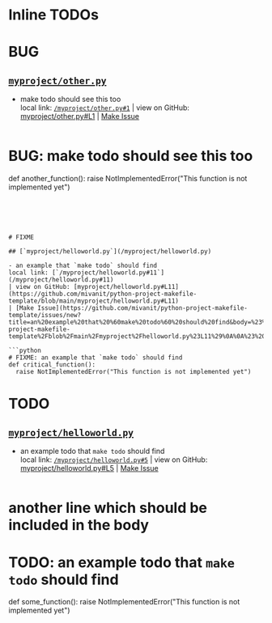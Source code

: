  # Inline TODOs


# BUG

## [`myproject/other.py`](/myproject/other.py)

- make todo should see this too  
  local link: [`/myproject/other.py#1`](/myproject/other.py#1) 
  | view on GitHub: [myproject/other.py#L1](https://github.com/mivanit/python-project-makefile-template/blob/main/myproject/other.py#L1)
  | [Make Issue](https://github.com/mivanit/python-project-makefile-template/issues/new?title=make%20todo%20should%20see%20this%20too&body=%23%20source%0A%0A%5B%60myproject%2Fother.py%23L1%60%5D%28https%3A%2F%2Fgithub.com%2Fmivanit%2Fpython-project-makefile-template%2Fblob%2Fmain%2Fmyproject%2Fother.py%23L1%29%0A%0A%23%20context%0A%60%60%60python%0A%23%20BUG%3A%20make%20todo%20should%20see%20this%20too%0Adef%20another_function%28%29%3A%0A%09raise%20NotImplementedError%28%22This%20function%20is%20not%20implemented%20yet%22%29%0A%60%60%60&labels=bug)

  ```python
# BUG: make todo should see this too
def another_function():
	raise NotImplementedError("This function is not implemented yet")
  ```





# FIXME

## [`myproject/helloworld.py`](/myproject/helloworld.py)

- an example that `make todo` should find  
  local link: [`/myproject/helloworld.py#11`](/myproject/helloworld.py#11) 
  | view on GitHub: [myproject/helloworld.py#L11](https://github.com/mivanit/python-project-makefile-template/blob/main/myproject/helloworld.py#L11)
  | [Make Issue](https://github.com/mivanit/python-project-makefile-template/issues/new?title=an%20example%20that%20%60make%20todo%60%20should%20find&body=%23%20source%0A%0A%5B%60myproject%2Fhelloworld.py%23L11%60%5D%28https%3A%2F%2Fgithub.com%2Fmivanit%2Fpython-project-makefile-template%2Fblob%2Fmain%2Fmyproject%2Fhelloworld.py%23L11%29%0A%0A%23%20context%0A%60%60%60python%0A%23%20FIXME%3A%20an%20example%20that%20%60make%20todo%60%20should%20find%0Adef%20critical_function%28%29%3A%0A%09raise%20NotImplementedError%28%22This%20function%20is%20not%20implemented%20yet%22%29%0A%60%60%60&labels=bug)

  ```python
# FIXME: an example that `make todo` should find
def critical_function():
	raise NotImplementedError("This function is not implemented yet")
  ```





# TODO

## [`myproject/helloworld.py`](/myproject/helloworld.py)

- an example todo that `make todo` should find  
  local link: [`/myproject/helloworld.py#5`](/myproject/helloworld.py#5) 
  | view on GitHub: [myproject/helloworld.py#L5](https://github.com/mivanit/python-project-makefile-template/blob/main/myproject/helloworld.py#L5)
  | [Make Issue](https://github.com/mivanit/python-project-makefile-template/issues/new?title=an%20example%20todo%20that%20%60make%20todo%60%20should%20find&body=%23%20source%0A%0A%5B%60myproject%2Fhelloworld.py%23L5%60%5D%28https%3A%2F%2Fgithub.com%2Fmivanit%2Fpython-project-makefile-template%2Fblob%2Fmain%2Fmyproject%2Fhelloworld.py%23L5%29%0A%0A%23%20context%0A%60%60%60python%0A%23%20another%20line%20which%20should%20be%20included%20in%20the%20body%0A%23%20TODO%3A%20an%20example%20todo%20that%20%60make%20todo%60%20should%20find%0Adef%20some_function%28%29%3A%0A%09raise%20NotImplementedError%28%22This%20function%20is%20not%20implemented%20yet%22%29%0A%60%60%60&labels=enhancement)

  ```python
# another line which should be included in the body
# TODO: an example todo that `make todo` should find
def some_function():
	raise NotImplementedError("This function is not implemented yet")
  ```




